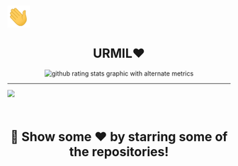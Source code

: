 <img src="GIF/Hi.gif" width="50"> <h1 align=center>URMIL❤️</h1>

<p align=center>
  <img align=center alt="github rating stats graphic with alternate metrics" src="https://github-readme-stats.vercel.app/api?username=urmil404&show_icons=true&theme=blueberry&hide_border=true&count_private=true">
</p>

<hr>

![](https://activity-graph.herokuapp.com/graph?username=urmil404&theme=react-dark&hide_border=true&area=true)

<br>

#
<div align="center">
	<h1>🚀 Show some ❤️ by starring some of the repositories!</h1>
</div>
<br>
